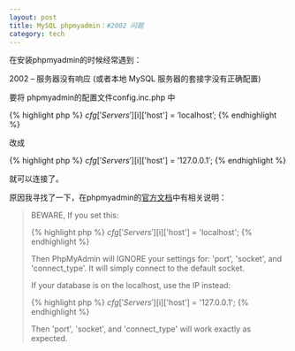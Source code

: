 ```yaml
---
layout: post
title: MySQL phpmyadmin：#2002 问题
category: tech
---
```

在安装phpmyadmin的时候经常遇到：

2002 – 服务器没有响应 (或者本地 MySQL 服务器的套接字没有正确配置)

要将 phpmyadmin的配置文件config.inc.php 中

{% highlight php %}
$cfg['Servers'][$i]['host'] = ’localhost’;
{% endhighlight %}

改成

{% highlight php %}
$cfg['Servers'][$i]['host'] = ’127.0.0.1′;
{% endhighlight %}

就可以连接了。

原因我寻找了一下，在phpmyadmin的<a href="http://wiki.phpmyadmin.net/pma/Config/Servers" target="_blank">官方文档</a>中有相关说明：

>BEWARE, If you set this:
>
>{% highlight php %}
>$cfg['Servers'][$i]['host'] = 'localhost';
>{% endhighlight %}
>
>Then PhpMyAdmin will IGNORE your settings for: 'port', 'socket', and 'connect_type'. It will simply connect to the default socket.
>
>If your database is on the localhost, use the IP instead:
>
>{% highlight php %}
>$cfg['Servers'][$i]['host'] = '127.0.0.1';
>{% endhighlight %}
>
>Then 'port', 'socket', and 'connect_type' will work exactly as expected.